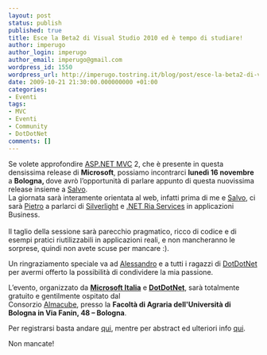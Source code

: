 ```yaml
---
layout: post
status: publish
published: true
title: Esce la Beta2 di Visual Studio 2010 ed è tempo di studiare!
author: imperugo
author_login: imperugo
author_email: imperugo@gmail.com
wordpress_id: 1550
wordpress_url: http://imperugo.tostring.it/blog/post/esce-la-beta2-di-visual-studio-2010-ed-and-egrave-tempo-di-studiare/
date: 2009-10-21 21:30:00.000000000 +01:00
categories:
- Eventi
tags:
- MVC
- Eventi
- Community
- DotDotNet
comments: []
---
```

<p>
	Se volete approfondire <a href="http://imperugo.tostring.it/Categories/Archive/MVC" target="_blank" title="ASP.NET MVC">ASP.NET MVC</a> 2, che &egrave; presente in questa densissima release di <strong>Microsoft</strong>, possiamo incontrarci <strong>luned&igrave; 16 novembre</strong> a <strong>Bologna, </strong>dove avr&ograve; l&rsquo;opportunit&agrave; di parlare appunto di questa nuovissima release insieme a <a href="http://bitvector.tostring.it/" rel="nofollow friend met colleague" target="_new">Salvo</a>. <br />
	La giornata sar&agrave; interamente orientata al web, infatti prima di me e <a href="http://bitvector.tostring.it/" rel="nofollow friend met colleague" target="_new">Salvo</a>, ci sar&agrave; <a href="http://blogs.msdn.com/pietrobr/" rel="nofollow met colleague" target="_new">Pietro</a> a parlarci di <a href="http://silverlight.net/" rel="nofollow" target="_blank">Silverlight</a> e <a href="http://www.imperugo.tostring.it/Tags/Archive/.NET+RIA+Services" target="_blank" title=".NET Ria Services">.NET Ria Services</a> in applicazioni Business. <br />
	<br />
	Il taglio della sessione sar&agrave; parecchio pragmatico, ricco di codice e di esempi pratici riutilizzabili in applicazioni reali, e non mancheranno le sorprese, quindi non avete scuse per mancare :).</p>
<p>
	Un ringraziamento speciale va ad <a href="http://blogs.ugidotnet.org/allePalle_blog/Default.aspx" rel="nofollow met colleague" target="_new">Alessandro</a> e a tutti i ragazzi di <a href="http://dotdotnet.org/" rel="nofollow" target="_blank" title="DotDotNet">DotDotNet</a> per avermi offerto la possibilit&agrave; di condividere la mia passione.</p>
<p>
	L&rsquo;evento, organizzato da <a href="http://www.microsoft.it" rel="nofollow" target="_blank" title="Microsoft Italia"><strong>Microsoft Italia</strong></a> e <a href="http://dotdotnet.org/" rel="nofollow" target="_blank" title="DotDotNet"><strong>DotDotNet</strong></a>, sar&agrave; totalmente gratuito e gentilmente ospitato dal <br />
	Consorzio <a href="http://www.almacube.com/" rel="nofollow" target="_blank" title="Almacube">Almacube</a>, presso la <strong>Facolt&agrave; di Agraria dell&#39;Universit&agrave; di Bologna in Via Fanin, 48 &ndash; Bologna</strong>.</p>
<p>
	Per registrarsi basta andare <a href="http://msevents.microsoft.com/CUI/EventDetail.aspx?EventID=1032429666&amp;culture=it-IT" rel="nofollow" target="_blank" title="Registrazione Community Tour">qui</a>, mentre per abstract ed ulteriori info <a href="http://dotdotnet.org/content/Tour09fall.aspx" rel="nofollow" target="_blank" title="Tour09fall">qui</a>.</p>
<p>
	Non mancate!</p>
